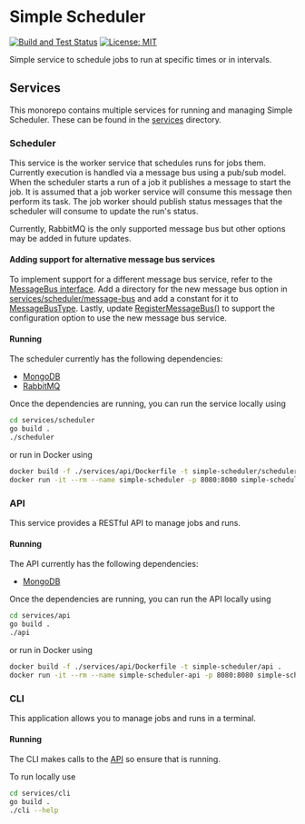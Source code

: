 # Simple Scheduler

[![Build and Test Status](https://github.com/jacobmcgowan/simple-scheduler/actions/workflows/go-build-test.yml/badge.svg)](https://github.com/jacobmcgowan/simple-scheduler/actions/workflows/go-build-test.yml)
[![License: MIT](https://cdn.prod.website-files.com/5e0f1144930a8bc8aace526c/65dd9eb5aaca434fac4f1c34_License-MIT-blue.svg)](/LICENSE)

Simple service to schedule jobs to run at specific times or in intervals.

## Services
This monorepo contains multiple services for running and managing Simple
Scheduler. These can be found in the [services](https://github.com/jacobmcgowan/simple-scheduler/tree/main/services) directory.

### Scheduler
This service is the worker service that schedules runs for jobs them. Currently
execution is handled via a message bus using a pub/sub model. When the scheduler
starts a run of a job it publishes a message to start the job. It is assumed
that a job worker service will consume this message then perform its task. The
job worker should publish status messages that the scheduler will consume to
update the run's status.

Currently, RabbitMQ is the only supported message bus but other options may be
added in future updates.

#### Adding support for alternative message bus services
To implement support for a different message bus
service, refer to the [MessageBus interface](https://github.com/jacobmcgowan/simple-scheduler/tree/main/services/scheduler/message-bus/message-bus.go).
Add a directory for the new message bus option in [services/scheduler/message-bus](https://github.com/jacobmcgowan/simple-scheduler/tree/main/services/scheduler/message-bus)
and add a constant for it to [MessageBusType](https://github.com/jacobmcgowan/simple-scheduler/tree/main/services/scheduler/message-bus/message-bus-types/message-bus-types.go).
Lastly, update [RegisterMessageBus()](https://github.com/jacobmcgowan/simple-scheduler/blob/main/shared/resources/resources.go#L45)
to support the configuration option to use the new message bus service.

#### Running
The scheduler currently has the following dependencies:
- [MongoDB](https://www.mongodb.com/docs/manual/tutorial/install-mongodb-community-with-docker/)
- [RabbitMQ](https://www.rabbitmq.com/docs/download)

Once the dependencies are running, you can run the service locally using
```bash
cd services/scheduler
go build .
./scheduler
```

or run in Docker using
```bash
docker build -f ./services/api/Dockerfile -t simple-scheduler/scheduler .
docker run -it --rm --name simple-scheduler -p 8080:8080 simple-scheduler/scheduler:latest
```

### API
This service provides a RESTful API to manage jobs and runs.

#### Running
The API currently has the following dependencies:
- [MongoDB](https://www.mongodb.com/docs/manual/tutorial/install-mongodb-community-with-docker/)

Once the dependencies are running, you can run the API locally using
```bash
cd services/api
go build .
./api
```

or run in Docker using
```bash
docker build -f ./services/api/Dockerfile -t simple-scheduler/api .
docker run -it --rm --name simple-scheduler-api -p 8080:8080 simple-scheduler/api:latest
```

### CLI
This application allows you to manage jobs and runs in a terminal.

#### Running
The CLI makes calls to the [API](#api) so ensure that is running.

To run locally use
```bash
cd services/cli
go build .
./cli --help
```
